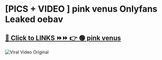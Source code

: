 
 # [PICS + VIDEO ] pink venus Onlyfans Leaked oebav

## <h2><a href="https://clipsfans.com/pink_venus&ref=git">🔗 Click to LINKS ⏩⏩ 👉 🟢 pink venus </a></h2>

<a href="https://clipsfans.com/pink_venus&ref=git" rel="nofollow" data-target="animated-image.originalLink"><img src="https://i.ibb.co.com/xMMVF88/686577567.gif" alt="Viral Video Original" style="max-width: 100%; display: inline-block;" data-target="animated-image.originalImage"></a>

